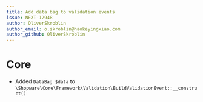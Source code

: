 ```yaml
---
title: Add data bag to validation events
issue: NEXT-12948
author: OliverSkroblin
author_email: o.skroblin@haokeyingxiao.com 
author_github: OliverSkroblin
---
```

# Core
* Added `DataBag $data` to `\Shopware\Core\Framework\Validation\BuildValidationEvent::__construct()`

